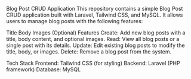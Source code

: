 Blog Post CRUD Application
This repository contains a simple Blog Post CRUD application built with Laravel, Tailwind CSS, and MySQL. It allows users to manage blog posts with the following features:

Title
Body
Images (Optional)
Features
Create: Add new blog posts with a title, body content, and optional images.
Read: View all blog posts or a single post with its details.
Update: Edit existing blog posts to modify the title, body, or images.
Delete: Remove a blog post from the system.

Tech Stack
Frontend: Tailwind CSS (for styling)
Backend: Laravel (PHP framework)
Database: MySQL